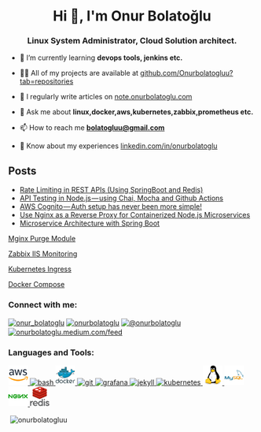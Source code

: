 <h1 align="center">Hi 👋, I'm Onur Bolatoğlu</h1>
<h3 align="center">Linux System Administrator, Cloud Solution architect.</h3>

- 🌱 I’m currently learning **devops tools, jenkins etc.**

- 👨‍💻 All of my projects are available at [github.com/Onurbolatogluu?tab=repositories](github.com/Onurbolatogluu?tab=repositories)

- 📝 I regularly write articles on [note.onurbolatoglu.com](note.onurbolatoglu.com)

- 💬 Ask me about **linux,docker,aws,kubernetes,zabbix,prometheus etc.**

- 📫 How to reach me **bolatogluu@gmail.com**

- 📄 Know about my experiences [linkedin.com/in/onurbolatoglu](linkedin.com/in/onurbolatoglu)

## Posts

<!-- BLOG-POST-LIST:START -->
- [Rate Limiting in REST APIs &lpar;Using SpringBoot and Redis&rpar;](https://lakshyajit165.medium.com/rate-limiting-in-rest-apis-using-springboot-and-redis-135cd5cde754?source=rss-792ccd21180e------2)
- [API Testing in Node.js — using Chai, Mocha and Github Actions](https://lakshyajit165.medium.com/api-testing-in-node-js-using-chai-mocha-and-github-actions-9dde037d735b?source=rss-792ccd21180e------2)
- [AWS Cognito — Auth setup has never been more simple!](https://medium.com/swlh/aws-cognito-auth-setup-has-never-been-more-simple-f53fb170eeac?source=rss-792ccd21180e------2)
- [Use Nginx as a Reverse Proxy for Containerized Node.js Microservices](https://javascript.plainenglish.io/using-nginx-as-a-reverse-proxy-for-containerized-node-js-microservices-e7c4800f05a1?source=rss-792ccd21180e------2)
- [Microservice Architecture with Spring Boot](https://lakshyajit165.medium.com/microservice-architecture-with-spring-boot-732d58b1c695?source=rss-792ccd21180e------2)
<!-- BLOG-POST-LIST:END -->

[Mginx Purge Module](https://medium.com/@onurbolatoglu/nginx-cache-purge-module-install-6d9660abe55b)

[Zabbix IIS Monitoring](https://medium.com/@onurbolatoglu/zabbix-6-iis-monitoring-35068041daaa)

[Kubernetes Ingress](https://medium.com/@onurbolatoglu/kubernetes-ingress-for-kubeadm-2fba18e9ba45)

[Docker Compose](https://medium.com/@onurbolatoglu/b%C3%B6l%C3%BCm-13-docker-compose-4735dde3c932)

<h3 align="left">Connect with me:</h3>
<p align="left">
<a href="https://twitter.com/onur_bolatoglu" target="blank"><img align="center" src="https://raw.githubusercontent.com/rahuldkjain/github-profile-readme-generator/master/src/images/icons/Social/twitter.svg" alt="onur_bolatoglu" height="30" width="40" /></a>
<a href="https://linkedin.com/in/onurbolatoglu" target="blank"><img align="center" src="https://raw.githubusercontent.com/rahuldkjain/github-profile-readme-generator/master/src/images/icons/Social/linked-in-alt.svg" alt="onurbolatoglu" height="30" width="40" /></a>
<a href="https://medium.com/@onurbolatoglu" target="blank"><img align="center" src="https://raw.githubusercontent.com/rahuldkjain/github-profile-readme-generator/master/src/images/icons/Social/medium.svg" alt="@onurbolatoglu" height="30" width="40" /></a>
<a href="/onurbolatoglu.medium.com/feed" target="blank"><img align="center" src="https://raw.githubusercontent.com/rahuldkjain/github-profile-readme-generator/master/src/images/icons/Social/rss.svg" alt="onurbolatoglu.medium.com/feed" height="30" width="40" /></a>
</p>

<h3 align="left">Languages and Tools:</h3>
<p align="left"> <a href="https://aws.amazon.com" target="_blank" rel="noreferrer"> <img src="https://raw.githubusercontent.com/devicons/devicon/master/icons/amazonwebservices/amazonwebservices-original-wordmark.svg" alt="aws" width="40" height="40"/> </a> <a href="https://www.gnu.org/software/bash/" target="_blank" rel="noreferrer"> <img src="https://www.vectorlogo.zone/logos/gnu_bash/gnu_bash-icon.svg" alt="bash" width="40" height="40"/> </a> <a href="https://www.docker.com/" target="_blank" rel="noreferrer"> <img src="https://raw.githubusercontent.com/devicons/devicon/master/icons/docker/docker-original-wordmark.svg" alt="docker" width="40" height="40"/> </a> <a href="https://git-scm.com/" target="_blank" rel="noreferrer"> <img src="https://www.vectorlogo.zone/logos/git-scm/git-scm-icon.svg" alt="git" width="40" height="40"/> </a> <a href="https://grafana.com" target="_blank" rel="noreferrer"> <img src="https://www.vectorlogo.zone/logos/grafana/grafana-icon.svg" alt="grafana" width="40" height="40"/> </a> <a href="https://jekyllrb.com/" target="_blank" rel="noreferrer"> <img src="https://www.vectorlogo.zone/logos/jekyllrb/jekyllrb-icon.svg" alt="jekyll" width="40" height="40"/> </a> <a href="https://kubernetes.io" target="_blank" rel="noreferrer"> <img src="https://www.vectorlogo.zone/logos/kubernetes/kubernetes-icon.svg" alt="kubernetes" width="40" height="40"/> </a> <a href="https://www.linux.org/" target="_blank" rel="noreferrer"> <img src="https://raw.githubusercontent.com/devicons/devicon/master/icons/linux/linux-original.svg" alt="linux" width="40" height="40"/> </a> <a href="https://www.mysql.com/" target="_blank" rel="noreferrer"> <img src="https://raw.githubusercontent.com/devicons/devicon/master/icons/mysql/mysql-original-wordmark.svg" alt="mysql" width="40" height="40"/> </a> <a href="https://www.nginx.com" target="_blank" rel="noreferrer"> <img src="https://raw.githubusercontent.com/devicons/devicon/master/icons/nginx/nginx-original.svg" alt="nginx" width="40" height="40"/> </a> <a href="https://redis.io" target="_blank" rel="noreferrer"> <img src="https://raw.githubusercontent.com/devicons/devicon/master/icons/redis/redis-original-wordmark.svg" alt="redis" width="40" height="40"/> </a> </p>

<p>&nbsp;<img align="center" src="https://github-readme-stats.vercel.app/api?username=onurbolatogluu&show_icons=true&locale=en" alt="onurbolatogluu" /></p>
